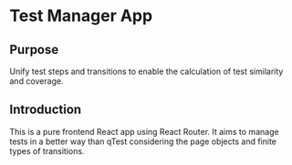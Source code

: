 # Test Manager App

## Purpose

Unify test steps and transitions to enable the calculation of test similarity and coverage.

## Introduction

This is a pure frontend React app using React Router. It aims to manage tests in a better way than qTest considering the page objects and finite types of transitions.
